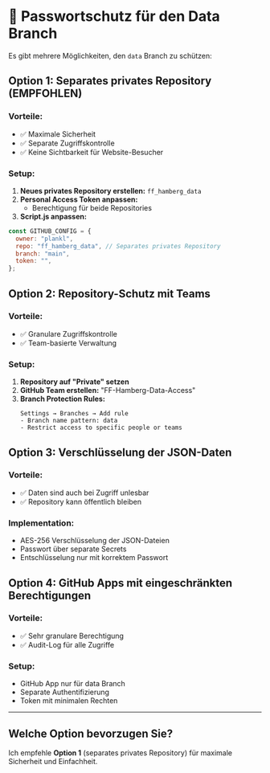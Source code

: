# 🔐 Passwortschutz für den Data Branch

Es gibt mehrere Möglichkeiten, den `data` Branch zu schützen:

## Option 1: Separates privates Repository (EMPFOHLEN)

### Vorteile:

- ✅ Maximale Sicherheit
- ✅ Separate Zugriffskontrolle
- ✅ Keine Sichtbarkeit für Website-Besucher

### Setup:

1. **Neues privates Repository erstellen:** `ff_hamberg_data`
2. **Personal Access Token anpassen:**
   - Berechtigung für beide Repositories
3. **Script.js anpassen:**

```javascript
const GITHUB_CONFIG = {
  owner: "plankl",
  repo: "ff_hamberg_data", // Separates privates Repository
  branch: "main",
  token: "",
};
```

## Option 2: Repository-Schutz mit Teams

### Vorteile:

- ✅ Granulare Zugriffskontrolle
- ✅ Team-basierte Verwaltung

### Setup:

1. **Repository auf "Private" setzen**
2. **GitHub Team erstellen:** "FF-Hamberg-Data-Access"
3. **Branch Protection Rules:**
   ```
   Settings → Branches → Add rule
   - Branch name pattern: data
   - Restrict access to specific people or teams
   ```

## Option 3: Verschlüsselung der JSON-Daten

### Vorteile:

- ✅ Daten sind auch bei Zugriff unlesbar
- ✅ Repository kann öffentlich bleiben

### Implementation:

- AES-256 Verschlüsselung der JSON-Dateien
- Passwort über separate Secrets
- Entschlüsselung nur mit korrektem Passwort

## Option 4: GitHub Apps mit eingeschränkten Berechtigungen

### Vorteile:

- ✅ Sehr granulare Berechtigung
- ✅ Audit-Log für alle Zugriffe

### Setup:

- GitHub App nur für data Branch
- Separate Authentifizierung
- Token mit minimalen Rechten

---

## Welche Option bevorzugen Sie?

Ich empfehle **Option 1** (separates privates Repository) für maximale Sicherheit und Einfachheit.
